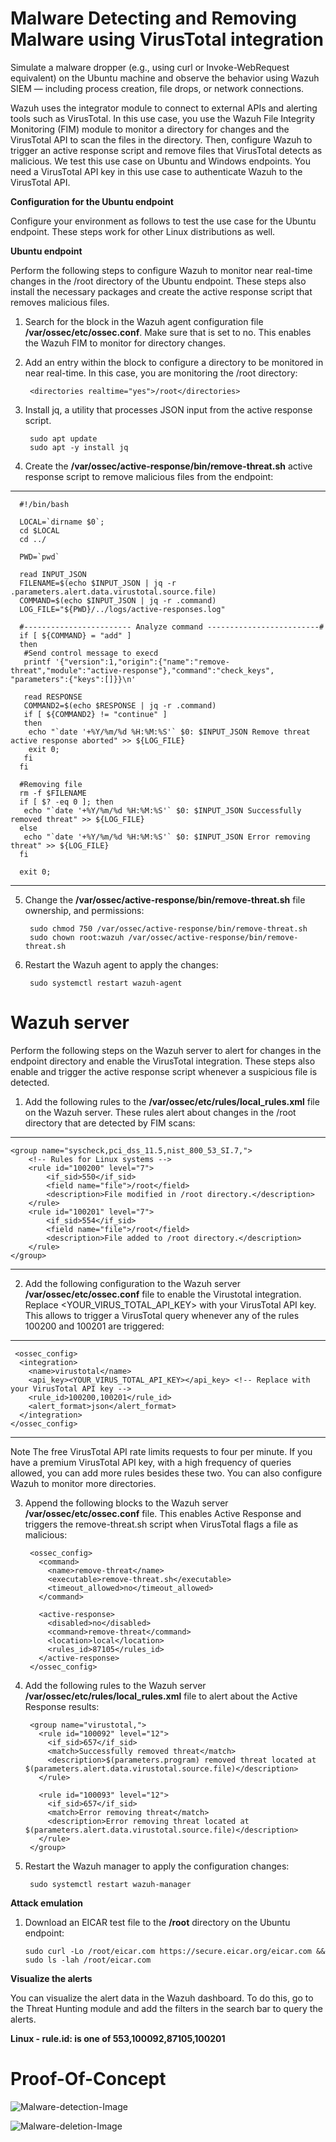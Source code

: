 # Malware Detecting and Removing Malware using VirusTotal integration 

Simulate a malware dropper (e.g., using curl or Invoke-WebRequest equivalent) on the Ubuntu machine and observe the behavior using Wazuh SIEM — including process creation, file drops, or network connections.

Wazuh uses the integrator module to connect to external APIs and alerting tools such as VirusTotal. In this use case, you use the Wazuh File Integrity Monitoring (FIM) module to monitor a directory for changes and the VirusTotal API to scan the files in the directory. Then, configure Wazuh to trigger an active response script and remove files that VirusTotal detects as malicious. We test this use case on Ubuntu and Windows endpoints.
You need a VirusTotal API key in this use case to authenticate Wazuh to the VirusTotal API.

**Configuration for the Ubuntu endpoint**

Configure your environment as follows to test the use case for the Ubuntu endpoint. These steps work for other Linux distributions as well.

**Ubuntu endpoint**

Perform the following steps to configure Wazuh to monitor near real-time changes in the /root directory of the Ubuntu endpoint. These steps also install the necessary packages and create the active response script that removes malicious files.

1. Search for the <syscheck> block in the Wazuh agent configuration file **/var/ossec/etc/ossec.conf**. Make sure that <disabled> is set to no. This enables the Wazuh FIM to monitor for directory changes.

2. Add an entry within the <syscheck> block to configure a directory to be monitored in near real-time. In this case, you are monitoring the /root directory:

        <directories realtime="yes">/root</directories>

3. Install jq, a utility that processes JSON input from the active response script.

        sudo apt update
        sudo apt -y install jq

4. Create the **/var/ossec/active-response/bin/remove-threat.sh** active response script to remove malicious files from the endpoint:

--------------------------------------------------------------------------------------------------------
      #!/bin/bash
      
      LOCAL=`dirname $0`;
      cd $LOCAL
      cd ../
      
      PWD=`pwd`
      
      read INPUT_JSON
      FILENAME=$(echo $INPUT_JSON | jq -r .parameters.alert.data.virustotal.source.file)
      COMMAND=$(echo $INPUT_JSON | jq -r .command)
      LOG_FILE="${PWD}/../logs/active-responses.log"
      
      #------------------------ Analyze command -------------------------#
      if [ ${COMMAND} = "add" ]
      then
       #Send control message to execd
       printf '{"version":1,"origin":{"name":"remove-threat","module":"active-response"},"command":"check_keys", "parameters":{"keys":[]}}\n'
      
       read RESPONSE
       COMMAND2=$(echo $RESPONSE | jq -r .command)
       if [ ${COMMAND2} != "continue" ]
       then
        echo "`date '+%Y/%m/%d %H:%M:%S'` $0: $INPUT_JSON Remove threat active response aborted" >> ${LOG_FILE}
        exit 0;
       fi
      fi
      
      #Removing file
      rm -f $FILENAME
      if [ $? -eq 0 ]; then
       echo "`date '+%Y/%m/%d %H:%M:%S'` $0: $INPUT_JSON Successfully removed threat" >> ${LOG_FILE}
      else
       echo "`date '+%Y/%m/%d %H:%M:%S'` $0: $INPUT_JSON Error removing threat" >> ${LOG_FILE}
      fi
      
      exit 0;

------------------------------------------------------------------------------------------------------
5. Change the **/var/ossec/active-response/bin/remove-threat.sh** file ownership, and permissions:


        sudo chmod 750 /var/ossec/active-response/bin/remove-threat.sh
        sudo chown root:wazuh /var/ossec/active-response/bin/remove-threat.sh

6. Restart the Wazuh agent to apply the changes:

        sudo systemctl restart wazuh-agent

# Wazuh server

Perform the following steps on the Wazuh server to alert for changes in the endpoint directory and enable the VirusTotal integration. These steps also enable and trigger the active response script whenever a suspicious file is detected.

1. Add the following rules to the **/var/ossec/etc/rules/local_rules.xml** file on the Wazuh server. These rules alert about changes in the /root directory that are detected by FIM scans:

--------------------------------------------------------------------------------------------
    <group name="syscheck,pci_dss_11.5,nist_800_53_SI.7,">
        <!-- Rules for Linux systems -->
        <rule id="100200" level="7">
            <if_sid>550</if_sid>
            <field name="file">/root</field>
            <description>File modified in /root directory.</description>
        </rule>
        <rule id="100201" level="7">
            <if_sid>554</if_sid>
            <field name="file">/root</field>
            <description>File added to /root directory.</description>
        </rule>
    </group>

--------------------------------------------------------------------------------------------------------------------

2. Add the following configuration to the Wazuh server **/var/ossec/etc/ossec.conf** file to enable the Virustotal integration. Replace <YOUR_VIRUS_TOTAL_API_KEY> with your VirusTotal API key. This allows to trigger a VirusTotal query whenever any of the rules 100200 and 100201 are triggered:

------------------------------------------------------------------------------------------------
     <ossec_config>
      <integration>
        <name>virustotal</name>
        <api_key><YOUR_VIRUS_TOTAL_API_KEY></api_key> <!-- Replace with your VirusTotal API key -->
        <rule_id>100200,100201</rule_id>
        <alert_format>json</alert_format>
      </integration>
    </ossec_config>
 ------------------------------------------------------------------------------------------------     

  Note The free VirusTotal API rate limits requests to four per minute. If you have a premium VirusTotal API key, with a high frequency of queries allowed, you can add more rules besides these two. You can also configure Wazuh to monitor more directories.

3. Append the following blocks to the Wazuh server **/var/ossec/etc/ossec.conf** file. This enables Active Response and triggers the remove-threat.sh script when VirusTotal flags a file as malicious:


        <ossec_config>
          <command>
            <name>remove-threat</name>
            <executable>remove-threat.sh</executable>
            <timeout_allowed>no</timeout_allowed>
          </command>
        
          <active-response>
            <disabled>no</disabled>
            <command>remove-threat</command>
            <location>local</location>
            <rules_id>87105</rules_id>
          </active-response>
        </ossec_config>

4. Add the following rules to the Wazuh server **/var/ossec/etc/rules/local_rules.xml** file to alert about the Active Response results:


        <group name="virustotal,">
          <rule id="100092" level="12">
            <if_sid>657</if_sid>
            <match>Successfully removed threat</match>
            <description>$(parameters.program) removed threat located at $(parameters.alert.data.virustotal.source.file)</description>
          </rule>
        
          <rule id="100093" level="12">
            <if_sid>657</if_sid>
            <match>Error removing threat</match>
            <description>Error removing threat located at $(parameters.alert.data.virustotal.source.file)</description>
          </rule>
        </group>

5. Restart the Wazuh manager to apply the configuration changes:

        sudo systemctl restart wazuh-manager

**Attack emulation**

1. Download an EICAR test file to the **/root** directory on the Ubuntu endpoint:

       sudo curl -Lo /root/eicar.com https://secure.eicar.org/eicar.com && sudo ls -lah /root/eicar.com

**Visualize the alerts**

You can visualize the alert data in the Wazuh dashboard. To do this, go to the Threat Hunting module and add the filters in the search bar to query the alerts.

**Linux - rule.id: is one of 553,100092,87105,100201**


# Proof-Of-Concept 

![Malware-detection-Image](https://github.com/Gagancybersec01/SIEM-Internship-Phase-1/blob/e862c7662cff95634284fd0bbc5e04d6a9ec6d3f/Screenshots/Malware-deletion%20.png)

![Malware-deletion-Image](https://github.com/Gagancybersec01/SIEM-Internship-Phase-1/blob/e862c7662cff95634284fd0bbc5e04d6a9ec6d3f/Screenshots/Malware-detection.png)







